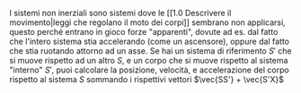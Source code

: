 I sistemi non inerziali sono sistemi dove le [[1.0 Descrivere il movimento|leggi che regolano il moto dei corpi]] sembrano non applicarsi, questo perché entrano in gioco forze "apparenti", dovute ad es. dal fatto che l'intero sistema stia accelerando (come un ascensore), oppure dal fatto che stia ruotando attorno ad un asse.
Se hai un sistema di riferimento $S'$ che si muove rispetto ad un altro $S$, e un corpo che si muove rispetto al sistema "interno" $S'$, puoi calcolare la posizione, velocità, e accelerazione del corpo rispetto al sistema $S$ sommando i rispettivi vettori $\vec{SS'} + \vec{S'X}$ 